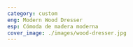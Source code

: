 ```yaml
---
category: custom
eng: Modern Wood Dresser
esp: Cómoda de madera moderna
cover_image: ./images/wood-dresser.jpg
---
```


